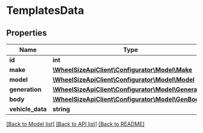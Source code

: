 # TemplatesData

## Properties
Name | Type | Description | Notes
------------ | ------------- | ------------- | -------------
**id** | **int** |  | 
**make** | [**\WheelSizeApiClient\Configurator\Model\Make**](Make.md) |  | 
**model** | [**\WheelSizeApiClient\Configurator\Model\Model**](Model.md) |  | 
**generation** | [**\WheelSizeApiClient\Configurator\Model\Generation**](Generation.md) |  | 
**body** | [**\WheelSizeApiClient\Configurator\Model\GenBody**](GenBody.md) |  | 
**vehicle_data** | **string** |  | [optional] 

[[Back to Model list]](../../README.md#documentation-for-models) [[Back to API list]](../../README.md#documentation-for-api-endpoints) [[Back to README]](../../README.md)

